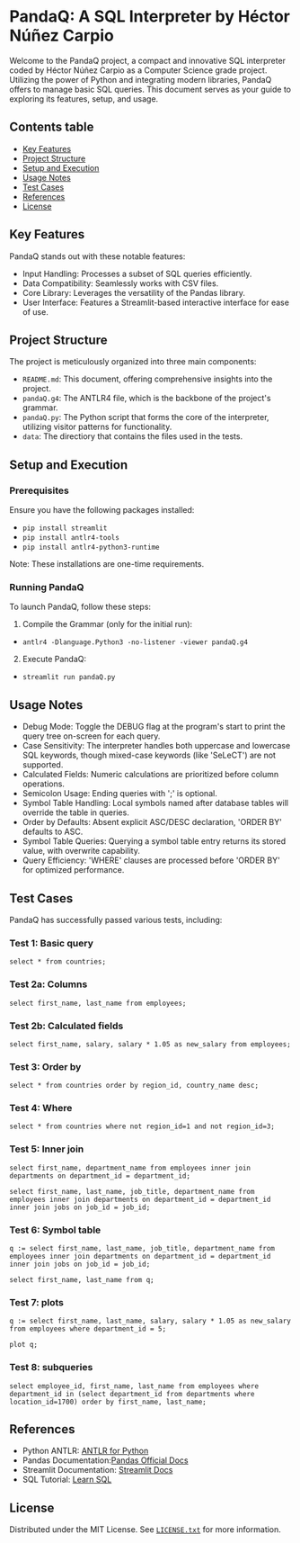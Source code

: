 # PandaQ: A SQL Interpreter by Héctor Núñez Carpio
Welcome to the PandaQ project, a compact and innovative SQL interpreter coded by Héctor Núñez Carpio as a Computer Science grade project. Utilizing the power of Python and integrating modern libraries, PandaQ offers to manage basic SQL queries. This document serves as your guide to exploring its features, setup, and usage.

## Contents table
- [Key Features](#KeyFeatures)
- [Project Structure](#projectstructure)
- [Setup and Execution](#setupandexecution)
- [Usage Notes](#usagenotes)
- [Test Cases](#testCases)
- [References](#references)
- [License](#license)

## Key Features
PandaQ stands out with these notable features:
- Input Handling: Processes a subset of SQL queries efficiently.
- Data Compatibility: Seamlessly works with CSV files.
- Core Library: Leverages the versatility of the Pandas library.
- User Interface: Features a Streamlit-based interactive interface for ease of use.

## Project Structure
The project is meticulously organized into three main components:

- `README.md`: This document, offering comprehensive insights into the project.
- `pandaQ.g4`: The ANTLR4 file, which is the backbone of the project's grammar.
- `pandaQ.py`: The Python script that forms the core of the interpreter, utilizing visitor patterns for functionality.
- `data`: The directiory that contains the files used in the tests.

## Setup and Execution
### Prerequisites
Ensure you have the following packages installed:

- `pip install streamlit`
- `pip install antlr4-tools`
- `pip install antlr4-python3-runtime`

Note: These installations are one-time requirements.

### Running PandaQ
To launch PandaQ, follow these steps:

1. Compile the Grammar (only for the initial run):
- `antlr4 -Dlanguage.Python3 -no-listener -viewer pandaQ.g4`
2. Execute PandaQ:
- `streamlit run pandaQ.py`

## Usage Notes
- Debug Mode: Toggle the DEBUG flag at the program's start to print the query tree on-screen for each query.
- Case Sensitivity: The interpreter handles both uppercase and lowercase SQL keywords, though mixed-case keywords (like 'SeLeCT') are not supported.
- Calculated Fields: Numeric calculations are prioritized before column operations.
- Semicolon Usage: Ending queries with ';' is optional.
- Symbol Table Handling: Local symbols named after database tables will override the table in queries.
- Order by Defaults: Absent explicit ASC/DESC declaration, 'ORDER BY' defaults to ASC.
- Symbol Table Queries: Querying a symbol table entry returns its stored value, with overwrite capability.
- Query Efficiency: 'WHERE' clauses are processed before 'ORDER BY' for optimized performance.

## Test Cases
PandaQ has successfully passed various tests, including:
### Test 1: Basic query
```
select * from countries;
```
### Test 2a: Columns
```
select first_name, last_name from employees;
```
### Test 2b: Calculated fields
```
select first_name, salary, salary * 1.05 as new_salary from employees;
```
### Test 3: Order by
```
select * from countries order by region_id, country_name desc;
```
### Test 4: Where
```
select * from countries where not region_id=1 and not region_id=3;
```
### Test 5: Inner join
```
select first_name, department_name from employees inner join departments on department_id = department_id;
```
```
select first_name, last_name, job_title, department_name from employees inner join departments on department_id = department_id inner join jobs on job_id = job_id;
```
### Test 6: Symbol table
```
q := select first_name, last_name, job_title, department_name from employees inner join departments on department_id = department_id inner join jobs on job_id = job_id;
```
```
select first_name, last_name from q;
```
### Test 7: plots
```
q := select first_name, last_name, salary, salary * 1.05 as new_salary from employees where department_id = 5;
```
```
plot q;
```
### Test 8: subqueries
```
select employee_id, first_name, last_name from employees where department_id in (select department_id from departments where location_id=1700) order by first_name, last_name;
```

## References

- Python ANTLR: [ANTLR for Python](https://gebakx.github.io/Python3/compiladors.html#1)
- Pandas Documentation:[Pandas Official Docs](https://pandas.pydata.org/pandas-docs/stable/index.html)
- Streamlit Documentation: [Streamlit Docs](https://docs.streamlit.io/)
- SQL Tutorial: [Learn SQL](https://www.sqltutorial.org/)

## License

Distributed under the MIT License. See [`LICENSE.txt`](./LICENSE.txt) for more information.
